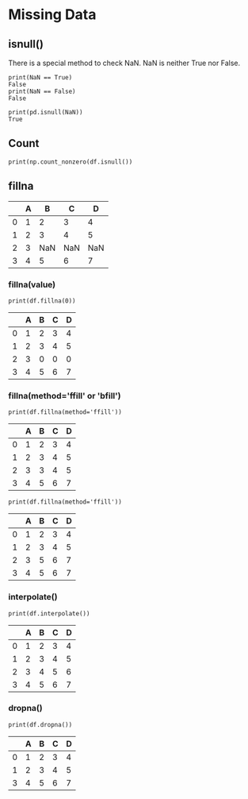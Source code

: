# Missing Data 

## isnull()

There is a special method to check NaN.
NaN is neither True nor False.
```
print(NaN == True)
False
print(NaN == False)
False

print(pd.isnull(NaN))
True
```

## Count

```
print(np.count_nonzero(df.isnull())
```

## fillna

||A  |B  |C  |D  |
|------|---|---|---|---|
|0     |1 |2 |3 |4 |
|1     |2 |3 |4 |5 |
|2     |3 |NaN |NaN |NaN |
|3     |4 |5 |6 |7 |

### fillna(value)

```
print(df.fillna(0))
```

||A  |B  |C  |D  |
|------|---|---|---|---|
|0     |1 |2 |3 |4 |
|1     |2 |3 |4 |5 |
|2     |3 |0 |0 |0 |
|3     |4 |5 |6 |7 |

### fillna(method='ffill' or 'bfill')

```
print(df.fillna(method='ffill'))
```

||A  |B  |C  |D  |
|------|---|---|---|---|
|0     |1 |2 |3 |4 |
|1     |2 |3 |4 |5 |
|2     |3 |3 |4 |5 |
|3     |4 |5 |6 |7 |

```
print(df.fillna(method='ffill'))
```

||A  |B  |C  |D  |
|------|---|---|---|---|
|0     |1 |2 |3 |4 |
|1     |2 |3 |4 |5 |
|2     |3 |5 |6 |7 |
|3     |4 |5 |6 |7 |

### interpolate()

```
print(df.interpolate())
```

||A  |B  |C  |D  |
|------|---|---|---|---|
|0     |1 |2 |3 |4 |
|1     |2 |3 |4 |5 |
|2     |3 |4 |5 |6 |
|3     |4 |5 |6 |7 |


### dropna()

```
print(df.dropna())
```

||A  |B  |C  |D  |
|------|---|---|---|---|
|0     |1 |2 |3 |4 |
|1     |2 |3 |4 |5 |
|3     |4 |5 |6 |7 |
